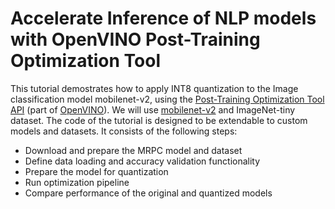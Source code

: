 # Accelerate Inference of NLP models with OpenVINO Post-Training Optimization Tool 

This tutorial demostrates how to apply INT8 quantization to the
Image classification model mobilenet-v2, using the [Post-Training Optimization
Tool
API](https://docs.openvinotoolkit.org/latest/pot_compression_api_README.html)
(part of [OpenVINO](https://docs.openvinotoolkit.org/)). We will use [mobilenet-v2](https://pytorch.org/vision/stable/_modules/torchvision/models/mobilenetv2.html) and ImageNet-tiny dataset.
The code of the tutorial is designed to be extendable to custom models and
datasets. It consists of the following steps:

- Download and prepare the MRPC model and dataset
- Define data loading and accuracy validation functionality
- Prepare the model for quantization
- Run optimization pipeline
- Compare performance of the original and quantized models